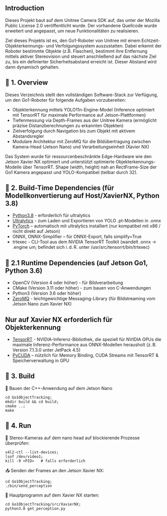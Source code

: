 Introduction
---

Dieses Projekt baut auf dem Unitree Camera SDK auf, das unter der Mozilla Public License 2.0 veröffentlicht wurde. Der vorhandene Quellcode wurde erweitert und angepasst, um neue Funktionalitäten zu realisieren.

Ziel dieses Projekts ist es, den Go1-Roboter von Unitree mit einem Echtzeit-Objekterkennungs- und Verfolgungssystem auszustatten. Dabei erkennt der Roboter bestimmte Objekte (z.B. Flaschen), bestimmt ihre Entfernung mittels aktiver Stereovision und steuert anschließend auf das nächste Ziel zu, bis ein definierter Sicherheitsabstand erreicht ist. Dieser Abstand wird dann dynamisch gehalten.

🧭 1. Overview
---

Dieses Verzeichnis stellt den vollständigen Software-Stack zur Verfügung, um den Go1-Roboter für folgende Aufgaben vorzubereiten:

- Objekterkennung mittels YOLO11n-Engine-Model (Inference optimiert mit TensorRT für maximale Performance auf Jetson-Plattformen)
- Tiefenmessung via Depth-Frames aus der Unitree Kamera (ermöglicht präzise Distanzberechnungen zu erkannten Objekten)
- Zielverfolgung durch Navigation bis zum Objekt mit aktivem Abstandsregler
- Modulare Architektur mit ZeroMQ für die Bildübertragung zwischen Kamera-Head (Jetson Nano) und Verarbeitungseinheit (Xavier NX)

Das System wurde für ressourcenbeschränkte Edge-Hardware wie den Jetson Xavier NX optimiert und unterstützt optimierte Objekterkennungs-Modelle über TensorRT. Shape (width, height) nah an RectFrame-Size der Go1 Kamera angepasst und YOLO-Kompatibel (teilbar durch 32).

🔧 2. Build-Time Dependencies (für Modellkonvertierung auf Host/XavierNX, Python 3.8)
---

- [Python3.8](https://linuxize.com/post/how-to-install-python-3-8-on-ubuntu-18-04/) - erforderlich für ultralytics
- [Ultralytics](https://docs.ultralytics.com/de/quickstart/) - zum Laden und Exportieren von YOLO .pt-Modellen in .onnx
- [PyTorch](https://docs.ultralytics.com/de/guides/nvidia-jetson/#install-pytorch-and-torchvision) – automatisch mit ultralytics installiert (nur kompatibel mit x86 / nicht direkt auf Jetson)
- ONNX, ONNX-Simplifier – für ONNX-Export, falls simplify=True
- trtexec - CLI-Tool aus dem NVIDIA TensorRT Toolkit (wandelt .onnx → .engine um; befindet sich i. d. R. unter /usr/src/tensorrt/bin/trtexec)

🚀 2.1 Runtime Dependencies (auf Jetson Go1, Python 3.6)
---

- OpenCV (Version 4 oder höher) - für Bildverarbeitung
- CMake (Version 3.11 oder höher) - zum bauen von C-Anwendungen
- Python3 (Version 3.6 oder höher)
- [ZeroMQ](https://zeromq.org/get-started/) - leichtgewichtige Messaging-Library (für Bildstreaming vom Jetson Nano zum Xavier NX)
  
Nur auf Xavier NX erforderlich für Objekterkennung
---

- [TensorRT](https://developer.nvidia.com/tensorrt) - NVIDIA-Inferenz-Bibliothek, die speziell für NVIDIA GPUs die maximale Inferenz-Performance aus ONNX-Modellen herausholt (z. B. Version 7.1.3.0 unter JetPack 4.5)
- [PyCUDA](https://wiki.tiker.net/PyCuda/Installation/Linux/) – nützlich für Memory Binding, CUDA Streams mit TensorRT & Speicherverwaltung in GPU

📁 3. Build 
---

🔨 Bauen der C++-Anwendung auf dem Jetson Nano
```
cd Go1ObjectTracking;
mkdir build && cd build;
cmake ..;
make
```

🚀 4. Run 
---

🎥 Stereo-Kameras auf dem nano head auf blockierende Prozesse überprüfen:
```
v4l2-ctl --list-devices;
lsof /dev/video1;
kill -9 <PID>   # falls erforderlich
```

📤 Senden der Frames an den Jetson Xavier NX:
```
cd Go1ObjectTracking; 
./bin/send_perception
```

🏁 Hauptprogramm auf dem Xavier NX starten:
```
cd Go1ObjectTracking/src/XavierNX; 
python3.8 get_perception.py
```